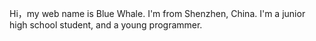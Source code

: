 Hi，my web name is Blue Whale.
I'm from Shenzhen, China.
I'm a junior high school student, and a young programmer.
